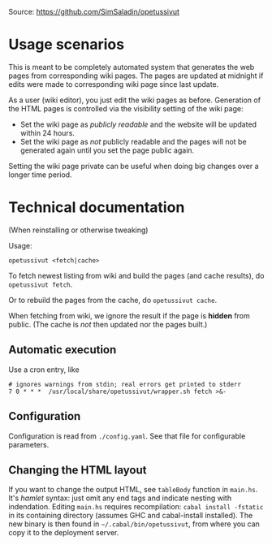 
Source: <https://github.com/SimSaladin/opetussivut>

# Usage scenarios

This is meant to be completely automated system that generates the web pages
from corresponding wiki pages. The pages are updated at midnight if edits
were made to corresponding wiki page since last update.

As a user (wiki editor), you just edit the wiki pages as before. Generation of
the HTML pages is controlled via the visibility setting of the wiki page:

- Set the wiki page as *publicly readable* and the website will be updated
  within 24 hours.
- Set the wiki page as *not* publicly readable and the pages will not be
  generated again until you set the page public again.

Setting the wiki page private can be useful when doing big changes over a longer
time period.

# Technical documentation

(When reinstalling or otherwise tweaking)

Usage:

    opetussivut <fetch|cache>

To fetch newest listing from wiki and build the pages (and cache results), do
`opetussivut fetch`.

Or to rebuild the pages from the cache, do `opetussivut cache`.

When fetching from wiki, we ignore the result if the page is **hidden** from
public. (The cache is *not* then updated nor the pages built.)

## Automatic execution

Use a cron entry, like

    # ignores warnings from stdin; real errors get printed to stderr
    7 0 * * *  /usr/local/share/opetussivut/wrapper.sh fetch >&-

## Configuration

Configuration is read from `./config.yaml`. See that file for configurable
parameters.

## Changing the HTML layout

If you want to change the output HTML, see `tableBody` function in `main.hs`.
It's *hamlet* syntax: just omit any end tags and indicate nesting with
indendation. Editing `main.hs` requires recompilation: `cabal install -fstatic`
in its containing directory (assumes GHC and cabal-install installed). The new
binary is then found in `~/.cabal/bin/opetussivut`, from where you can copy it
to the deployment server.


